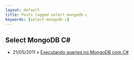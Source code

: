 ```yaml
---
layout: default
title: Posts tagged select-mongodb-c
keywords: [select-mongodb-c]
---
```

<h2 class="category">Select MongoDB C#</h2>
<ul class="posts">
<li>
<p>
<span class="date">21/05/2011</span> &raquo; 
<a href="/blog/executando-queries-no-mongodb-com-csharp">Executando queries no MongoDB com C#</a>
</p>
</li> 
</ul>
